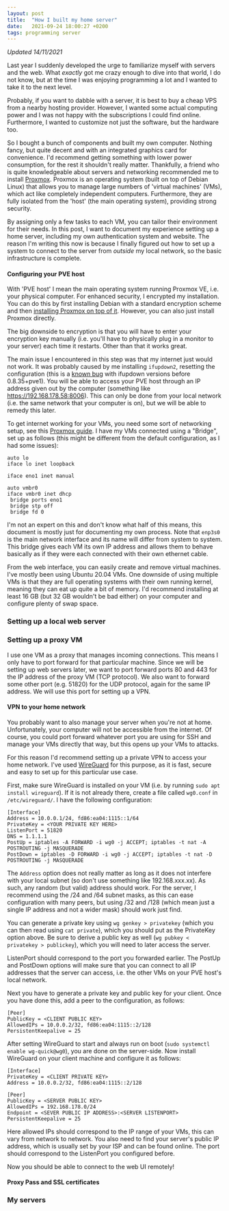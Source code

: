 ```yaml
---
layout: post
title:  "How I built my home server"
date:   2021-09-24 18:00:27 +0200
tags: programming server
---
```


_Updated 14/11/2021_

Last year I suddenly developed the urge to familiarize myself with servers and the web. What _exactly_ got me crazy enough to dive into that world, I do not know, but at the time I was enjoying programming a lot and I wanted to take it to the next level. 

Probably, if you want to dabble with a server, it is best to buy a cheap VPS from a nearby hosting provider. However, I wanted some actual computing power and I was not happy with the subscriptions I could find online. Furthermore, I wanted to customize not just the software, but the hardware too.

So I bought a bunch of components and built my own computer. Nothing fancy, but quite decent and with an integrated graphics card for convenience. I'd recommend getting something with lower power consumption, for the rest it shouldn't really matter. Thankfully, a friend who is quite knowledgeable about servers and networking recommended me to install [Proxmox](https://www.proxmox.com/en/). Proxmox is an operating system (built on top of Debian Linux) that allows you to manage large numbers of 'virtual machines' (VMs), which act like completely independent computers. Furthermore, they are fully isolated from the 'host' (the main operating system), providing strong security.

By assigning only a few tasks to each VM, you can tailor their environment for their needs. In this post, I want to document my experience setting up a home server, including my own authentication system and website. The reason I'm writing this now is because I finally figured out how to set up a system to connect to the server from *outside* my local network, so the basic infrastructure is complete.

#### Configuring your PVE host

With 'PVE host' I mean the main operating system running Proxmox VE, i.e. your physical computer. For enhanced security, I encrypted my installation. You can do this by first installing Debian with a standard encryption scheme and then [installing Proxmox on top of it](https://pve.proxmox.com/wiki/Install_Proxmox_VE_on_Debian_Buster). However, you can also just install Proxmox directly. 

The big downside to encryption is that you will have to enter your encryption key manually (i.e. you'll have to physically plug in a monitor to your server) each time it restarts. Other than that it works great.

The main issue I encountered in this step was that my internet just would not work. It was probably caused by me installing `ifupdown2`, resetting the configuration (this is a [known bug](https://bugs.debian.org/cgi-bin/bugreport.cgi?bug=945877) with ifupdown versions before 0.8.35+pve1). You will be able to access your PVE host through an IP address given out by the computer (something like https://192.168.178.58:8006). This can only be done from your local network (i.e. the same network that your computer is on), but we will be able to remedy this later.

To get internet working for your VMs, you need some sort of networking setup, see this [Proxmox guide](https://pve.proxmox.com/wiki/Network_Configuration). I have my VMs connected using a "Bridge", set up as follows (this might be different from the default configuration, as I had some issues):

```
auto lo
iface lo inet loopback

iface eno1 inet manual

auto vmbr0
iface vmbr0 inet dhcp
 bridge ports eno1
 bridge stp off
 bridge fd 0
```

I'm not an expert on this and don't know what half of this means, this document is mostly just for documenting my own process. Note that `enp3s0` is the main network interface and its name will differ from system to system. This bridge gives each VM its own IP address and allows them to behave basically as if they were each connected with their own ethernet cable.

From the web interface, you can easily create and remove virtual machines. I've mostly been using Ubuntu 20.04 VMs. One downside of using multiple VMs is that they are full operating systems with their own running kernel, meaning they can eat up quite a bit of memory. I'd recommend installing at least 16 GB (but 32 GB wouldn't be bad either) on your computer and configure plenty of swap space. 

### Setting up a local web server


### Setting up a proxy VM

I use one VM as a proxy that manages incoming connections. This means I only have to port forward for that particular machine. Since we will be setting up web servers later, we want to port forward ports 80 and 443 for the IP address of the proxy VM (TCP protocol). We also want to forward some other port (e.g. 51820) for the UDP protocol, again for the same IP address. We will use this port for setting up a VPN.

#### VPN to your home network

You probably want to also manage your server when you're not at home. Unfortunately, your computer will not be accessible from the internet. Of course, you could port forward whatever port you are using for SSH and manage your VMs directly that way, but this opens up your VMs to attacks.

For this reason I'd recommend setting up a private VPN to access your home network. I've used [WireGuard](https://www.wireguard.com/) for this purpose, as it is fast, secure and easy to set up for this particular use case.

First, make sure WireGuard is installed on your VM (i.e. by running `sudo apt install wireguard`). If it is not already there, create a file called `wg0.conf` in `/etc/wireguard/`. I have the following configuration:

```
[Interface]
Address = 10.0.0.1/24, fd86:ea04:1115::1/64
PrivateKey = <YOUR PRIVATE KEY HERE>
ListenPort = 51820
DNS = 1.1.1.1
PostUp = iptables -A FORWARD -i wg0 -j ACCEPT; iptables -t nat -A POSTROUTING -j MASQUERADE
PostDown = iptables -D FORWARD -i wg0 -j ACCEPT; iptables -t nat -D POSTROUTING -j MASQUERADE
```

The `Address` option does not really matter as long as it does not interfere with your local subnet (so don't use something like 192.168.xxx.xx). As such, any random (but valid) address should work. For the server, I recommend using the /24 and /64 subnet masks, as this can ease configuration with many peers, but using /32 and /128 (which mean just a single IP address and not a wider mask) should work just find.

You can generate a private key using `wg genkey > privatekey` (which you can then read using `cat private`), which you should put as the PrivateKey option above. Be sure to derive a public key as well (`wg pubkey < privatekey > publickey`), which you will need to later access the server.

ListenPort should correspond to the port you forwarded earlier. The PostUp and PostDown options will make sure that you can connect to all IP addresses that the server can access, i.e. the other VMs on your PVE host's local network.

Next you have to generate a private key and public key for your client. Once you have done this, add a peer to the configuration, as follows:

```
[Peer]
PublicKey = <CLIENT PUBLIC KEY>
AllowedIPs = 10.0.0.2/32, fd86:ea04:1115::2/128
PersistentKeepalive = 25
````

After setting WireGuard to start and always run on boot (`sudo systemctl enable wg-quick@wg0`), you are done on the server-side. Now install WireGuard on your client machine and configure it as follows:

```
[Interface]
PrivateKey = <CLIENT PRIVATE KEY>
Address = 10.0.0.2/32, fd86:ea04:1115::2/128

[Peer]
PublicKey = <SERVER PUBLIC KEY>
AllowedIPs = 192.168.178.0/24
Endpoint = <SEVER PUBLIC IP ADDRESS>:<SERVER LISTENPORT>
PersistentKeepalive = 25
```

Here allowed IPs should correspond to the IP range of your VMs, this can vary from network to network. You also need to find your server's public IP address, which is usually set by your ISP and can be found online. The port should correspond to the ListenPort you configured before.

Now you should be able to connect to the web UI remotely! 

#### Proxy Pass and SSL certificates

### My servers


